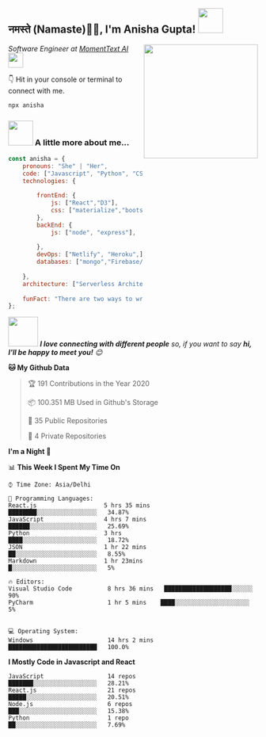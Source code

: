 <h2>नमस्ते (Namaste)🙏🏻, I'm Anisha Gupta! <img src="https://realwordsweb.com/wp-content/uploads/2019/06/20190612_145529-ANIMATION.gif" width="50"></h2>
<img align='right' src="https://thumbs.dreamstime.com/b/woman-laptop-studying-working-concept-table-books-lamp-coffee-cup-vector-illustration-flat-style-154613128.jpg" width="230">
<p><em>Software Engineer at <a href="https://www.momenttext.com/">MomentText AI</a><img src="https://media.giphy.com/media/WUlplcMpOCEmTGBtBW/giphy.gif" width="30"> 
</em></p>

👇 Hit in your console or terminal to connect with me.

```bash
npx anisha
```

### <img src="https://media.giphy.com/media/VgCDAzcKvsR6OM0uWg/giphy.gif" width="50"> A little more about me...  

```javascript
const anisha = {
    pronouns: "She" | "Her",
    code: ["Javascript", "Python", "CSS", "HTMl"],
    technologies: {
      
        frontEnd: {
            js: ["React","D3"],
            css: ["materialize","bootstrap"]
        },
        backEnd: {
            js: ["node", "express"],
          
        },
        devOps: ["Netlify", "Heroku",],
        databases: ["mongo","Firebase/FireStore",],
       
    },
    architecture: ["Serverless Architecture", "Progressive web applications", "Single page applications"],
   
    funFact: "There are two ways to write error-free programs; only the third one works"
};
```

<img src="https://media.giphy.com/media/LnQjpWaON8nhr21vNW/giphy.gif" width="60"> <em><b>I love connecting with different people</b> so, if you want to say <b>hi, I'll be happy to meet you!</b> 😊</em>



**🐱 My Github Data** 

> 🏆 191 Contributions in the Year 2020
 > 
> 📦 100.351 MB Used in Github's Storage 
 >  
> 📜 35 Public Repositories
 > 
> 🔑 4 Private Repositories 

**I'm a Night 🦉** 

<!-- 
```

<!-- 
```text
Monday       75 commits     ███░░░░░░░░░░░░░░░░░░░░░░   15.46% 
Tuesday      55 commits     ██░░░░░░░░░░░░░░░░░░░░░░░   11.34% 
Wednesday    52 commits     ██░░░░░░░░░░░░░░░░░░░░░░░   10.72% 
Thursday     77 commits     ████░░░░░░░░░░░░░░░░░░░░░   15.88% 
Friday       66 commits     ███░░░░░░░░░░░░░░░░░░░░░░   13.61% 
Saturday     59 commits     ███░░░░░░░░░░░░░░░░░░░░░░   12.16% 
Sunday       101 commits    █████░░░░░░░░░░░░░░░░░░░░   20.82%

``` -->


📊 **This Week I Spent My Time On** 

```text
⌚︎ Time Zone: Asia/Delhi

💬 Programming Languages: 
React.js                   5 hrs 35 mins       ████████░░░░░░░░░░░░░░░░░   34.87% 
JavaScript                 4 hrs 7 mins        ██████░░░░░░░░░░░░░░░░░░░   25.69% 
Python                     3 hrs               ████░░░░░░░░░░░░░░░░░░░░░   18.72% 
JSON                       1 hr 22 mins        ██░░░░░░░░░░░░░░░░░░░░░░░   8.55% 
Markdown                   1 hr 23mins             █░░░░░░░░░░░░░░░░░░░░░░░░   5%

🔥 Editors: 
Visual Studio Code          8 hrs 36 mins   ███████████████████░░░░░░   90%
PyCharm                     1 hr 5 mins    ████░░░░░░░░░░░░░░░░░░░░░   5%


💻 Operating System: 
Windows                     14 hrs 2 mins       █████████████████████████   100.0%

```

**I Mostly Code in Javascript and React** 

```text
JavaScript                  14 repos            ███████░░░░░░░░░░░░░░░░░░   28.21% 
React.js                    21 repos             █████░░░░░░░░░░░░░░░░░░░░   20.51% 
Node.js                     6 repos             ███░░░░░░░░░░░░░░░░░░░░░░   15.38% 
Python                      1 repo             ██░░░░░░░░░░░░░░░░░░░░░░░   7.69% 


```
